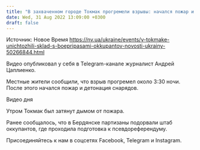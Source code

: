 ```yaml
---
title: "В захваченном городе Токмак прогремели взрывы: начался пожар и детонация боеприпасов"
date: Wed, 31 Aug 2022 13:09:00 +0300
draft: false
---
```

Источник: Новое Время https://nv.ua/ukraine/events/v-tokmake-unichtozhili-sklad-s-boepripasami-okkupantov-novosti-ukrainy-50266844.html


Видео опубликовал у себя в Telegram-канале журналист Андрей Цаплиенко.

Местные жители сообщили, что взрыв прогремел около 3:30 ночи. После этого начался пожар и детонация снарядов.

 Видео дня   

Утром Токмак был затянут дымом от пожара.

Ранее сообщалось, что в Бердянске партизаны подорвали штаб оккупантов, где проходила подготовка к псевдореферендуму.

Присоединяйтесь к нам в соцсетях Facebook, Telegram и Instagram.
